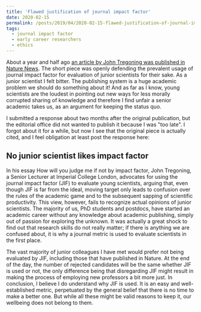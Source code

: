 ```yaml
---
title: 'Flawed justification of journal impact factor'
date: 2020-02-15
permalink: /posts/2019/04/2020-02-15-flawed-justification-of-journal-impact-factor/
tags:
  - journal impact factor
  - early career researchers
  - ethics
---
```


About a year and half ago [an article by John Tregoning was published in Nature News](https://www.nature.com/articles/d41586-018-05467-5). The short piece was openly defending the prevalent usage of journal impact factor for evaluation of junior scientists for their sake. As a junior scientist I felt bitter. The publishing system is a huge academic problem we should do something about it! And as far as I know, young scientists are the loudest in pointing out new ways for less morally corrupted sharing of knowledge and therefore I find unfair a senior academic takes us, as an argument for keeping the status quo.

I submitted a response about two months after the original publication, but the editorial office did not wanted to publish it because I was "too late". I forgot about it for a while, but now I see that the original piece is actually cited, and I feel obligation at least post the response here:

## No junior scientist likes impact factor

In his essay How will you judge me if not by impact factor, John Tregoning, a Senior Lecturer at Imperial College London, advocates for using the journal impact factor (JIF) to evaluate young scientists, arguing that, even though JIF is far from the ideal, moving target only leads to confusion over the rules of the academic game and to the subsequent sapping of scientific productivity. This view, however, fails to recognize actual opinions of junior scientists. The majority of us, PhD students and postdocs, have started an academic career without any knowledge about academic publishing, simply out of passion for exploring the unknown. It was actually a great shock to find out that research skills do not really matter; if there is anything we are confused about, it is why a journal metric is used to evaluate scientists in the first place.  

The vast majority of junior colleagues I have met would prefer not being evaluated by JIF, including those that have published in Nature. At the end of the day, the number of rejected candidates will be the same whether JIF is used or not, the only difference being that disregarding JIF might result in making the process of employing new professors a bit more just. In conclusion, I believe I do understand why JIF is used. It is an easy and well-established metric, perpetuated by the general belief that there is no time to make a better one. But while all these might be valid reasons to keep it, our wellbeing does not belong to them.
